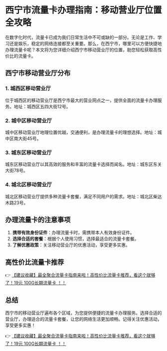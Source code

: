 # 西宁市流量卡办理指南：移动营业厅位置全攻略

在数字化时代，流量卡已成为我们日常生活中不可或缺的一部分。无论是工作、学习还是娱乐，稳定的网络连接都至关重要。那么，在西宁市，哪里可以方便快捷地办理流量卡呢？本文将为您详细介绍西宁市移动营业厅的位置，助您轻松获取高性价比的流量卡。

## 西宁市移动营业厅分布

### 1. 城西区移动营业厅
位于城西区的移动营业厅是西宁市最大的营业网点之一，提供全面的流量卡办理服务。地址：城西区五四大街12号。

### 2. 城中区移动营业厅
城中区移动营业厅地理位置优越，交通便利，是办理流量卡的理想选择。地址：城中区南大街45号。

### 3. 城东区移动营业厅
城东区移动营业厅以其高效的服务和丰富的流量卡选择而闻名。地址：城东区东关大街78号。

### 4. 城北区移动营业厅
城北区移动营业厅提供多种流量卡套餐，满足不同用户的需求。地址：城北区柴达木路23号。

## 办理流量卡的注意事项

1. **携带有效身份证件**：办理流量卡时，需携带本人有效身份证件。
2. **选择合适的套餐**：根据个人使用习惯，选择最适合的流量卡套餐。
3. **了解优惠政策**：关注移动营业厅的优惠活动，享受更多实惠。

## 高性价比流量卡推荐

👉 [【建议收藏】最全聚合流量卡指南来啦！高性价比流量卡推荐，看这个就够了！19元 100G长期流量卡 ！！](https://bit.ly/Liuliangka)

## 总结

西宁市的移动营业厅遍布各个区域，为您提供便捷的流量卡办理服务。选择合适的营业厅，办理适合的流量卡套餐，让您的网络生活更加顺畅。记得关注优惠活动，享受更多实惠！

👉 [【建议收藏】最全聚合流量卡指南来啦！高性价比流量卡推荐，看这个就够了！19元 100G长期流量卡 ！！](https://bit.ly/Liuliangka)
